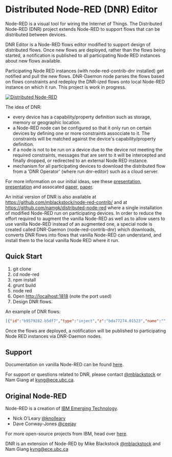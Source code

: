 # Distributed Node-RED (DNR) Editor

Node-RED is a visual tool for wiring the Internet of Things.  The Distributed Node-RED (DNR) project extends Node-RED to support flows that can be distributed between devices. 

DNR Editor is a Node-RED flows editor modified to support design of distributed flows. Once new flows are deployed, rather than the flows being started, a notification is published to all participating Node RED instances about new flows available. 

Participating Node RED instances (with node-red-contrib-dnr installed) get notified and pull the new flows. DNR-Daemon node parses the flows based on flows constraints and redeploy the DNR-ized flows onto local Node-RED instance on which it run. This project is work in progress.

[![Distributed Node-RED](https://snag.gy/Hq1A4d.jpg)](#features)

The idea of DNR:

* every device has a capability/property definition such as storage, memory or geographic location.
* a Node-RED node can be configured so that it only run on certain devices by defining one or more constraints assocciate to it. The constraints will be matched against the device's capability/property definition.
* if a node is not to be run on a device due to the device not meeting the required constraints, messages that are sent to it will be intercepted and finally dropped, or redirected to an external Node RED instance. 
* mechanism for all participating devices to download the distributed flow from a 'DNR Operator' (where run dnr-editor) such as a cloud server.

For more information on our initial ideas, see these [presentation](http://www.slideshare.net/MichaelBlackstock/wo-t-2014-blackstock-2), [presentation](http://www.slideshare.net/namnhong/developing-io-t-applications-in-the-fog-a-distributed-dataflow-approach) and assocated [paper](http://www.webofthings.org/wp-content/uploads/2009/07/wot20140_submission_1.pdf), [paper](https://www.researchgate.net/publication/290435774_Developing_IoT_Applications_in_the_Fog_a_Distributed_Dataflow_Approach). 

An initial version of DNR is also available at <https://github.com/mblackstock/node-red-contrib/> and at <https://github.com/namgk/distributed-node-red> where a single installation of modified Node-RED run on participating devices. In order to reduce the effort required to augment the vanilla Node-RED as well as to allow users to use vanilla Node-RED instead of an augmented one, a special node is created called DNR-Daemon (node-red-contrib-dnr) which downloads, converts DNR flows into flows that vanilla Node-RED can understand, and install them to the local vanilla Node RED where it run.

## Quick Start

1. git clone
2. cd node-red
3. npm install
4. grunt build
5. node red
6. Open <http://localhost:1818> (note the port used)
7. Design DNR flows.

An example of DNR flows:

```json
[{"id":"b9579282.b5df7","type":"inject","z":"bda77274.01523","name":"","topic":"","payload":"","payloadType":"date","repeat":"","crontab":"","once":false,"x":224,"y":286,"wires":[["68d99328.0a307c"]],"constraints":{"link":{"0_68c538d9.e3eb08":"N1"}}},{"id":"68d99328.0a307c","type":"function","z":"bda77274.01523","name":"demo","func":"\nreturn msg;","outputs":"2","noerr":0,"x":336,"y":368,"wires":[["fb7529ad.1bb348"],[]],"constraints":{"link":{"0_68c538d9.e3eb08":"11","1_eb1ce14f.29c99":"1N"},"In Vancouver, BC":{"id":"In Vancouver, BC","fill":"#25c6a1","text":"In Vancouver, BC"}}},{"id":"fb7529ad.1bb348","type":"debug","z":"bda77274.01523","name":"","active":true,"console":"false","complete":"false","x":500,"y":314,"wires":[]}]
```

Once the flows are deployed, a notification will be published to participating Node RED instances via DNR-Daemon nodes.

## Support
Documentation on vanilla Node-RED can be found [here](http://nodered.org/docs/).

For support or questions related to DNR, please contact [@mblackstock](http://twitter.com/mblackstock) or Nam Giang at <kyng@ece.ubc.ca>.

## Original Node-RED

Node-RED is a creation of [IBM Emerging Technology](https://www.ibm.com/blogs/emerging-technology/).

* Nick O'Leary [@knolleary](http://twitter.com/knolleary)
* Dave Conway-Jones [@ceejay](http://twitter.com/ceejay)

For more open-source projects from IBM, head over [here](http://ibm.github.io).

DNR is an extension of Node-RED by Mike Blackstock [@mblackstock](http://twitter.com/mblackstock) and Nam Giang <kyng@ece.ubc.ca>

